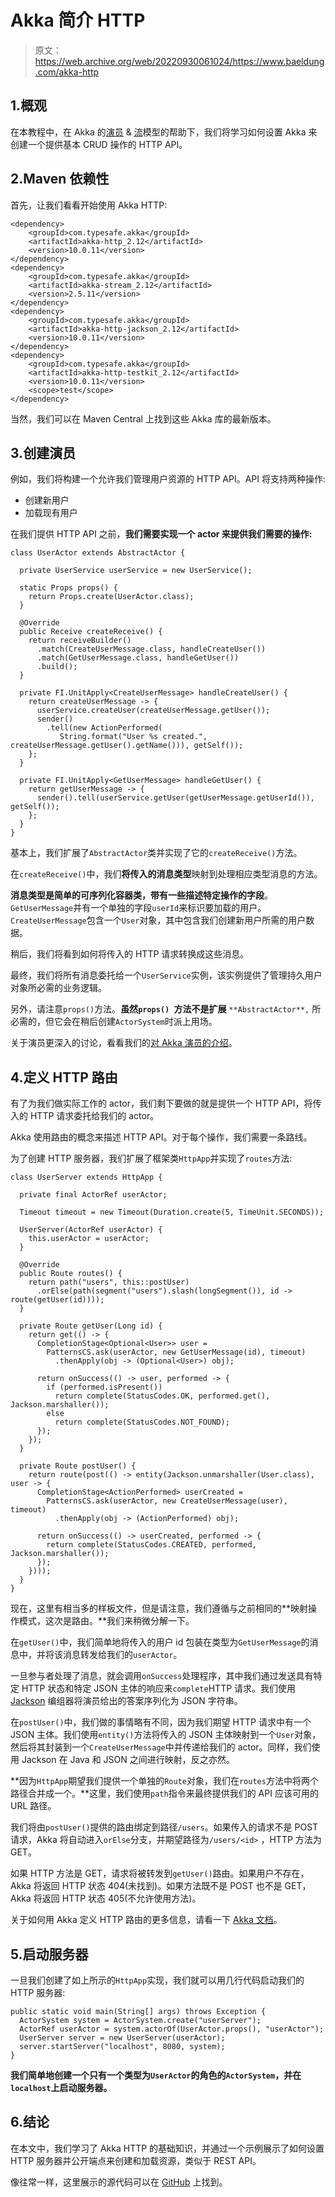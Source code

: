 # Akka 简介 HTTP

> 原文：<https://web.archive.org/web/20220930061024/https://www.baeldung.com/akka-http>

## 1.概观

在本教程中，在 Akka 的[演员](/web/20220926194208/https://www.baeldung.com/akka-actors-java) & [流](/web/20220926194208/https://www.baeldung.com/akka-streams)模型的帮助下，我们将学习如何设置 Akka 来创建一个提供基本 CRUD 操作的 HTTP API。

## 2.Maven 依赖性

首先，让我们看看开始使用 Akka HTTP:

```
<dependency>
    <groupId>com.typesafe.akka</groupId>
    <artifactId>akka-http_2.12</artifactId>
    <version>10.0.11</version>
</dependency>
<dependency>
    <groupId>com.typesafe.akka</groupId>
    <artifactId>akka-stream_2.12</artifactId>
    <version>2.5.11</version>
</dependency>
<dependency>
    <groupId>com.typesafe.akka</groupId>
    <artifactId>akka-http-jackson_2.12</artifactId>
    <version>10.0.11</version>
</dependency>
<dependency>
    <groupId>com.typesafe.akka</groupId>
    <artifactId>akka-http-testkit_2.12</artifactId>
    <version>10.0.11</version>
    <scope>test</scope>
</dependency>
```

当然，我们可以在 Maven Central 上找到这些 Akka 库的最新版本。

## 3.创建演员

例如，我们将构建一个允许我们管理用户资源的 HTTP API。API 将支持两种操作:

*   创建新用户
*   加载现有用户

在我们提供 HTTP API 之前，**我们需要实现一个 actor 来提供我们需要的操作:**

```
class UserActor extends AbstractActor {

  private UserService userService = new UserService();

  static Props props() {
    return Props.create(UserActor.class);
  }

  @Override
  public Receive createReceive() {
    return receiveBuilder()
      .match(CreateUserMessage.class, handleCreateUser())
      .match(GetUserMessage.class, handleGetUser())
      .build();
  }

  private FI.UnitApply<CreateUserMessage> handleCreateUser() {
    return createUserMessage -> {
      userService.createUser(createUserMessage.getUser());
      sender()
        .tell(new ActionPerformed(
           String.format("User %s created.", createUserMessage.getUser().getName())), getSelf());
    };
  }

  private FI.UnitApply<GetUserMessage> handleGetUser() {
    return getUserMessage -> {
      sender().tell(userService.getUser(getUserMessage.getUserId()), getSelf());
    };
  }
}
```

基本上，我们扩展了`AbstractActor`类并实现了它的`createReceive()`方法。

在`createReceive()`中，我们**将传入的消息类型**映射到处理相应类型消息的方法。

**消息类型是简单的可序列化容器类，带有一些描述特定操作的字段**。`GetUserMessage`并有一个单独的字段`userId`来标识要加载的用户。`CreateUserMessage`包含一个`User`对象，其中包含我们创建新用户所需的用户数据。

稍后，我们将看到如何将传入的 HTTP 请求转换成这些消息。

最终，我们将所有消息委托给一个`UserService`实例，该实例提供了管理持久用户对象所必需的业务逻辑。

另外，请注意`props()`方法。**虽然`props() `方法不是扩展** `**AbstractActor**,` 所必需的，但它会在稍后创建`ActorSystem`时派上用场。

关于演员更深入的讨论，看看我们的[对 Akka 演员的介绍](/web/20220926194208/https://www.baeldung.com/akka-actors-java)。

## 4.定义 HTTP 路由

有了为我们做实际工作的 actor，我们剩下要做的就是提供一个 HTTP API，将传入的 HTTP 请求委托给我们的 actor。

Akka 使用路由的概念来描述 HTTP API。对于每个操作，我们需要一条路线。

为了创建 HTTP 服务器，我们扩展了框架类`HttpApp`并实现了`routes`方法:

```
class UserServer extends HttpApp {

  private final ActorRef userActor;

  Timeout timeout = new Timeout(Duration.create(5, TimeUnit.SECONDS));

  UserServer(ActorRef userActor) {
    this.userActor = userActor;
  }

  @Override
  public Route routes() {
    return path("users", this::postUser)
      .orElse(path(segment("users").slash(longSegment()), id -> route(getUser(id))));
  }

  private Route getUser(Long id) {
    return get(() -> {
      CompletionStage<Optional<User>> user = 
        PatternsCS.ask(userActor, new GetUserMessage(id), timeout)
          .thenApply(obj -> (Optional<User>) obj);

      return onSuccess(() -> user, performed -> {
        if (performed.isPresent())
          return complete(StatusCodes.OK, performed.get(), Jackson.marshaller());
        else
          return complete(StatusCodes.NOT_FOUND);
      });
    });
  }

  private Route postUser() {
    return route(post(() -> entity(Jackson.unmarshaller(User.class), user -> {
      CompletionStage<ActionPerformed> userCreated = 
        PatternsCS.ask(userActor, new CreateUserMessage(user), timeout)
          .thenApply(obj -> (ActionPerformed) obj);

      return onSuccess(() -> userCreated, performed -> {
        return complete(StatusCodes.CREATED, performed, Jackson.marshaller());
      });
    })));
  }
} 
```

现在，这里有相当多的样板文件，但是请注意，我们遵循与之前相同的**映射操作模式，这次是路由。**我们来稍微分解一下。

在`getUser()`中，我们简单地将传入的用户 id 包装在类型为`GetUserMessage`的消息中，并将该消息转发给我们的`userActor`。

一旦参与者处理了消息，就会调用`onSuccess`处理程序，其中我们通过发送具有特定 HTTP 状态和特定 JSON 主体的响应来`complete`HTTP 请求。我们使用 [Jackson](/web/20220926194208/https://www.baeldung.com/jackson-object-mapper-tutorial) 编组器将演员给出的答案序列化为 JSON 字符串。

在`postUser()`中，我们做的事情略有不同，因为我们期望 HTTP 请求中有一个 JSON 主体。我们使用`entity()`方法将传入的 JSON 主体映射到一个`User`对象，然后将其封装到一个`CreateUserMessage`中并传递给我们的 actor。同样，我们使用 Jackson 在 Java 和 JSON 之间进行映射，反之亦然。

**因为`HttpApp`期望我们提供一个单独的`Route`对象，我们在`routes`方法中将两个路径合并成一个。**这里，我们使用`path`指令来最终提供我们的 API 应该可用的 URL 路径。

我们将由`postUser()`提供的路由绑定到路径`/users`。如果传入的请求不是 POST 请求，Akka 将自动进入`orElse`分支，并期望路径为`/users/<id>` ，HTTP 方法为 GET。

如果 HTTP 方法是 GET，请求将被转发到`getUser()`路由。如果用户不存在，Akka 将返回 HTTP 状态 404(未找到)。如果方法既不是 POST 也不是 GET，Akka 将返回 HTTP 状态 405(不允许使用方法)。

关于如何用 Akka 定义 HTTP 路由的更多信息，请看一下 [Akka 文档](https://web.archive.org/web/20220926194208/https://doc.akka.io/docs/akka-http/current/routing-dsl/routes.html)。

## 5.启动服务器

一旦我们创建了如上所示的`HttpApp`实现，我们就可以用几行代码启动我们的 HTTP 服务器:

```
public static void main(String[] args) throws Exception {
  ActorSystem system = ActorSystem.create("userServer");
  ActorRef userActor = system.actorOf(UserActor.props(), "userActor");
  UserServer server = new UserServer(userActor);
  server.startServer("localhost", 8080, system);
}
```

**我们简单地创建一个只有一个类型为`UserActor`的角色的`ActorSystem`，并在`localhost`上启动服务器。**

## 6.结论

在本文中，我们学习了 Akka HTTP 的基础知识，并通过一个示例展示了如何设置 HTTP 服务器并公开端点来创建和加载资源，类似于 REST API。

像往常一样，这里展示的源代码可以在 [GitHub](https://web.archive.org/web/20220926194208/https://github.com/eugenp/tutorials/tree/master/akka-modules/akka-http) 上找到。